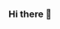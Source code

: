 ### Hi there 👋

<!--
-  [This](https://guzhiling.com) is my stat notes.
-  [This](https://guzhiling.github.io/TechNotes/) is my tech notes. 
-  [This](https://guzhiling.github.io/lingsblog/) is my random blogs. 
They are all very preliminary and *under construction*.-->
